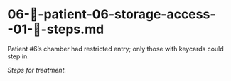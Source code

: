 # 06-🔑-patient-06-storage-access--01-🧾-steps.md

Patient #6’s chamber had restricted entry; only those with keycards could step in.

_Steps for treatment._
